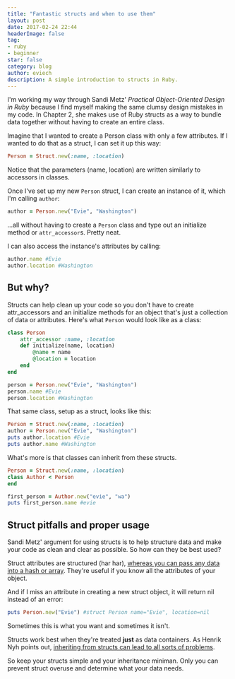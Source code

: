 ```yaml
---
title: "Fantastic structs and when to use them"
layout: post
date: 2017-02-24 22:44
headerImage: false
tag:
- ruby
- beginner
star: false
category: blog
author: eviech
description: A simple introduction to structs in Ruby.
---
```


I'm working my way through Sandi Metz' *Practical Object-Oriented Design in Ruby* because I find myself making the same clumsy design mistakes in my code. In Chapter 2, she makes use of Ruby structs as a way to bundle data together without having to create an entire class. 

Imagine that I wanted to create a Person class with only a few attributes. If I wanted to do that as a struct, I can set it up this way: 

```ruby
Person = Struct.new(:name, :location)
```

Notice that the parameters (name, location) are written similarly to accessors in classes. 

Once I've set up my new `Person` struct, I can create an instance of it, which I'm calling `author`: 

```ruby
author = Person.new("Evie", "Washington")
```

...all without having to create a `Person` class and type out an initialize method or `attr_accessor`s. Pretty neat. 

I can also access the instance's attributes by calling:

```ruby
author.name #Evie
author.location #Washington
``` 

## But why?
Structs can help clean up your code so you don't have to create attr_accessors and an initialize methods for an object that's just a collection of data or attributes.  Here's what `Person` would look like as a class: 

```ruby
class Person
	attr_accessor :name, :location
	def initialize(name, location)
		@name = name
		@location = location
	end
end

person = Person.new("Evie", "Washington")
person.name #Evie
person.location #Washington
```
That same class, setup as a struct, looks like this: 

```ruby
Person = Struct.new(:name, :location)
author = Person.new("Evie", "Washington")
puts author.location #Evie
puts author.name #Washington
```
What's more is that classes can inherit from these structs. 

```ruby
Person = Struct.new(:name, :location)
class Author < Person
end

first_person = Author.new("evie", "wa")
puts first_person.name #evie
```

## Struct pitfalls and proper usage
Sandi Metz' argument for using structs is to help structure data and make your code as clean and clear as possible. So how can they be best used? 

Struct attributes are structured (har har), [whereas you can pass any data into a hash or array](http://culttt.com/2015/04/15/working-with-structs-in-ruby/). They're useful if you know all the attributes of your object. 

And if I miss an attribute in creating a new struct object, it will return nil instead of an error:

```ruby
puts Person.new("Evie") #struct Person name="Evie", location=nil
```

Sometimes this is what you want and sometimes it isn't. 

Structs work best when they're treated **just** as data containers. As Henrik Nyh points out, [inheriting from structs can lead to all sorts of problems](https://thepugautomatic.com/2013/08/struct-inheritance-is-overused/). 

So keep your structs simple and your inheritance miniman. Only you can prevent struct overuse and determine what your data needs. 